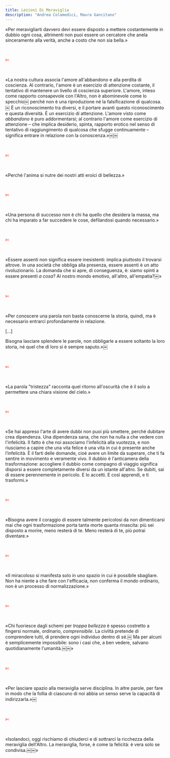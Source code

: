 ```yaml
---
title: Lezioni Di Meraviglia
description: "Andrea Colamedici, Maura Gancitano"
---
```

«Per meravigliarti davvero devi essere disposto a mettere costantemente in dubbio ogni cosa, altrimenti non puoi essere un cercatore che anela sinceramente alla verità, anche a costo che non sia bella.»

&nbsp;

<span style="color:red">✄</span>

&nbsp;

«La nostra cultura associa l'amore all'abbandono e alla perdita di coscienza. Al contrario, l'amore è un esercizio di attenzione costante, il tentativo di mantenere un livello di coscienza superiore. L'amore, inteso come rapporto consapevole con l'Altro, non è abominevole come lo specchio￼ perché non è una riproduzione né la falsificazione di qualcosa.￼ È un riconoscimento tra diversi, e il portare avanti questo riconoscimento e questa diversità. È un esercizio di attenzione. L'amore visto come _abbandono_ è puro addormentarsi; al contrario l'amore come esercizio di attenzione – che implica desiderio, spinta, rapporto erotico nel senso di tentativo di raggiungimento di qualcosa che sfugge continuamente – significa entrare in relazione con la conoscenza.»￼￼

&nbsp;

<span style="color:red">✄</span>

&nbsp;

«Perché l'anima si nutre dei nostri atti eroici di bellezza.»

&nbsp;

<span style="color:red">✄</span>

&nbsp;

«Una persona di successo non è chi ha quello che desidera la massa, ma chi ha imparato a far succedere le cose, defilandosi quando necessario.»

&nbsp;

<span style="color:red">✄</span>

&nbsp;

«Essere assenti non significa essere inesistenti: implica piuttosto il trovarsi altrove. In una società che obbliga alla presenza, essere assenti è un atto rivoluzionario. La domanda che si apre, di conseguenza, è: siamo spinti a essere presenti _a cosa_? Al nostro mondo emotivo, all'altro, all'empatia?￼»

&nbsp;

<span style="color:red">✄</span>

&nbsp;

«Per conoscere una parola non basta conoscerne la storia, quindi, ma è necessario entrarci profondamente in relazione.

[...]

Bisogna lasciare splendere le parole, non obbligarle a essere soltanto la loro storia, né quel che di loro si è sempre saputo.»￼

&nbsp;

<span style="color:red">✄</span>

&nbsp;

«La parola "tristezza" racconta quel ritorno all'oscurità che è il solo a permettere una chiara visione del cielo.»

&nbsp;

<span style="color:red">✄</span>

&nbsp;

«Se hai appreso l'arte di avere dubbi non puoi più smettere, perché dubitare crea dipendenza. Una dipendenza sana, che non ha nulla a che vedere con l'infelicità. Il fatto è che noi associamo l'infelicità alla vuotezza, e non riusciamo a capire che una vita felice è una vita in cui è presente anche l’infelicità. È il farti delle domande, cioè avere un limite da superare, che ti fa sentire in movimento e veramente vivo. Il dubbio è l'anticamera della trasformazione: accogliere il dubbio come compagno di viaggio significa disporsi a essere completamente diversi da un istante all'altro. Se dubiti, sai di essere perennemente in pericolo. E lo accetti. E così apprendi, e ti trasformi.»

&nbsp;

<span style="color:red">✄</span>

&nbsp;

«Bisogna avere il coraggio di essere talmente pericolosi da non dimenticarsi mai che ogni trasformazione porta tanta morte quanta rinascita: più sei disposto a morire, meno resterà di te. Meno resterà di te, più potrai diventare.»

&nbsp;

<span style="color:red">✄</span>

&nbsp;

«Il miracoloso si manifesta solo in uno spazio in cui è possibile sbagliare. Non ha niente a che fare con l'efficacia, non conferma il mondo ordinario, non è un processo di normalizzazione.»

&nbsp;

<span style="color:red">✄</span>

&nbsp;

«Chi fuoriesce dagli schemi per _troppa bellezza_ è spesso costretto a fingersi normale, ordinario, _comprensibile_. La civiltà pretende di comprendere tutti, di prendere ogni individuo dentro di sé.￼ Ma per alcuni è semplicemente impossibile: sono i casi che, a ben vedere, salvano quotidianamente l'umanità.￼￼»

&nbsp;

<span style="color:red">✄</span>

&nbsp;

«Per lasciare spazio alla meraviglia serve disciplina. In altre parole, per fare in modo che la follia di ciascuno di noi abbia un senso serve la capacità di indirizzarla.»￼

&nbsp;

<span style="color:red">✄</span>

&nbsp;

«Isolandoci, oggi rischiamo di chiuderci e di sottrarci la ricchezza della meraviglia dell'Altro. La meraviglia, forse, è come la felicità: è vera solo se condivisa.￼￼»
